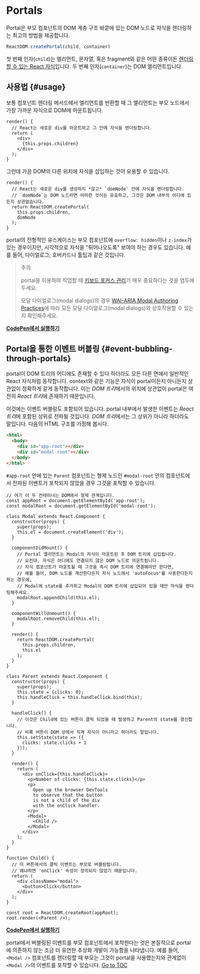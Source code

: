 
# Portals


Portal은 부모 컴포넌트의 DOM 계층 구조 바깥에 있는 DOM 노드로 자식을 렌더링하는 최고의 방법을 제공합니다.

```js
ReactDOM.createPortal(child, container)
```

첫 번째 인자(`child`)는 엘리먼트, 문자열, 혹은 fragment와 같은 어떤 종류이든 [렌더링할 수 있는 React 자식](./react-component.html#render)입니다. 두 번째 인자(`container`)는 DOM 엘리먼트입니다.

## 사용법 {#usage}

보통 컴포넌트 렌더링 메서드에서 엘리먼트를 반환할 때 그 엘리먼트는 부모 노드에서 가장 가까운 자식으로 DOM에 마운트됩니다.

```js{4,6}
render() {
  // React는 새로운 div를 마운트하고 그 안에 자식을 렌더링합니다.
  return (
    <div>
      {this.props.children}
    </div>
  );
}
```

그런데 가끔 DOM의 다른 위치에 자식을 삽입하는 것이 유용할 수 있습니다.

```js{6}
render() {
  // React는 새로운 div를 생성하지 *않고* `domNode` 안에 자식을 렌더링합니다.
  // `domNode`는 DOM 노드라면 어떠한 것이든 유효하고, 그것은 DOM 내부의 어디에 있든지 상관없습니다.
  return ReactDOM.createPortal(
    this.props.children,
    domNode
  );
}
```

portal의 전형적인 유스케이스는 부모 컴포넌트에 `overflow: hidden`이나 `z-index`가 있는 경우이지만, 시각적으로 자식을 "튀어나오도록" 보여야 하는 경우도 있습니다. 예를 들어, 다이얼로그, 호버카드나 툴팁과 같은 것입니다.

>주의
>
> portal을 이용하여 작업할 때 [키보드 포커스 관리](./accessibility.html#programmatically-managing-focus)가 매우 중요하다는 것을 염두에 두세요.
>
> 모달 다이얼로그(modal dialogs)의 경우 [WAI-ARIA Modal Authoring Practices](https://www.w3.org/TR/wai-aria-practices-1.1/#dialog_modal)에 따라 모든 모달 다이얼로그(modal dialogs)와 상호작용할 수 있는지 확인해주세요.

[**CodePen에서 실행하기**](https://codepen.io/gaearon/pen/yzMaBd)

## Portal을 통한 이벤트 버블링 {#event-bubbling-through-portals}

portal이 DOM 트리의 어디에도 존재할 수 있다 하더라도 모든 다른 면에서 일반적인 React 자식처럼 동작합니다. context와 같은 기능은 자식이 portal이든지 아니든지 상관없이 정확하게 같게 동작합니다. 이는 *DOM 트리*에서의 위치에 상관없이 portal은 여전히 *React 트리*에 존재하기 때문입니다.

이것에는 이벤트 버블링도 포함되어 있습니다. portal 내부에서 발생한 이벤트는 *React 트리*에 포함된 상위로 전파될 것입니다. *DOM 트리*에서는 그 상위가 아니라 하더라도 말입니다. 다음의 HTML 구조를 가정해 봅시다.

```html
<html>
  <body>
    <div id="app-root"></div>
    <div id="modal-root"></div>
  </body>
</html>
```

`#app-root` 안에 있는 `Parent` 컴포넌트는 형제 노드인 `#modal-root` 안의 컴포넌트에서 전파된 이벤트가 포착되지 않았을 경우 그것을 포착할 수 있습니다.

```js{28-31,42-49,53,61-63,70-71,74}
// 여기 이 두 컨테이너는 DOM에서 형제 관계입니다.
const appRoot = document.getElementById('app-root');
const modalRoot = document.getElementById('modal-root');

class Modal extends React.Component {
  constructor(props) {
    super(props);
    this.el = document.createElement('div');
  }

  componentDidMount() {
    // Portal 엘리먼트는 Modal의 자식이 마운트된 후 DOM 트리에 삽입됩니다.
    // 요컨대, 자식은 어디에도 연결되지 않은 DOM 노드로 마운트됩니다.
    // 자식 컴포넌트가 마운트될 때 그것을 즉시 DOM 트리에 연결해야만 한다면,
    // 예를 들어, DOM 노드를 계산한다든지 자식 노드에서 'autoFocus'를 사용한다든지 하는 경우에,
    // Modal에 state를 추가하고 Modal이 DOM 트리에 삽입되어 있을 때만 자식을 렌더링해주세요.
    modalRoot.appendChild(this.el);
  }

  componentWillUnmount() {
    modalRoot.removeChild(this.el);
  }

  render() {
    return ReactDOM.createPortal(
      this.props.children,
      this.el
    );
  }
}

class Parent extends React.Component {
  constructor(props) {
    super(props);
    this.state = {clicks: 0};
    this.handleClick = this.handleClick.bind(this);
  }

  handleClick() {
    // 이것은 Child에 있는 버튼이 클릭 되었을 때 발생하고 Parent의 state를 갱신합니다.
    // 비록 버튼이 DOM 상에서 직계 자식이 아니라고 하더라도 말입니다.
    this.setState(state => ({
      clicks: state.clicks + 1
    }));
  }

  render() {
    return (
      <div onClick={this.handleClick}>
        <p>Number of clicks: {this.state.clicks}</p>
        <p>
          Open up the browser DevTools
          to observe that the button
          is not a child of the div
          with the onClick handler.
        </p>
        <Modal>
          <Child />
        </Modal>
      </div>
    );
  }
}

function Child() {
  // 이 버튼에서의 클릭 이벤트는 부모로 버블링됩니다.
  // 왜냐하면 'onClick' 속성이 정의되지 않았기 때문입니다.
  return (
    <div className="modal">
      <button>Click</button>
    </div>
  );
}

const root = ReactDOM.createRoot(appRoot);
root.render(<Parent />);
```

[**CodePen에서 실행하기**](https://codepen.io/gaearon/pen/jGBWpE)

portal에서 버블링된 이벤트를 부모 컴포넌트에서 포착한다는 것은 본질적으로 portal에 의존하지 않는 조금 더 유연한 추상화 개발이 가능함을 나타냅니다.
예를 들어, `<Modal />` 컴포넌트를 렌더링할 때 부모는 그것이 portal을 사용했는지와 관계없이 `<Modal />`의 이벤트를 포착할 수 있습니다.
<span style="float: footnote;"><a href="./index.html#toc">Go to TOC</a></span>
